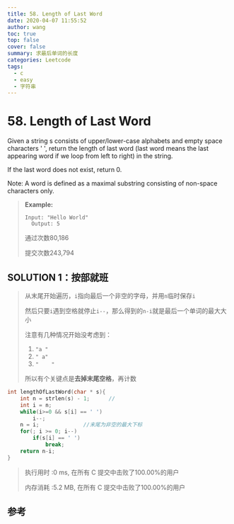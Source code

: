```yaml
---
title: 58. Length of Last Word
date: 2020-04-07 11:55:52
author: wang
toc: true
top: false
cover: false
summary: 求最后单词的长度
categories: Leetcode
tags:
  - c
  - easy
  - 字符串
---
```


# 58. Length of Last Word

Given a string s consists of upper/lower-case alphabets and empty space characters ' ', return the length of last word (last word means the last appearing word if we loop from left to right) in the string.

If the last word does not exist, return 0.

Note: A word is defined as a maximal substring consisting of non-space characters only.




> **Example:**
>
> ```
> Input: "Hello World"
>   Output: 5
>   ```
>   
>  
>
> 通过次数80,186
> 
>   提交次数243,794



## SOLUTION 1：按部就班

> 从末尾开始遍历，`i`指向最后一个非空的字母，并用`n`临时保存`i`
> 
> 然后只要`i`遇到空格就停止`i--`，那么得到的`n-i`就是最后一个单词的最大大小
>
> 注意有几种情况开始没考虑到：
>
> 1. `"a "`
>2. `" a"`
> 3. `"    "`
> 
> 所以有个关键点是**去掉末尾空格**，再计数

```c++
int lengthOfLastWord(char * s){
    int n = strlen(s) - 1;      //
    int i = n;
    while(i>=0 && s[i] == ' ')
        i--;
    n = i;              //末尾为非空的最大下标
    for(; i >= 0; i--)
        if(s[i] == ' ')
            break;
    return n-i;
}
```

> 执行用时 :0 ms, 在所有 C 提交中击败了100.00%的用户
>
> 内存消耗 :5.2 MB, 在所有 C 提交中击败了100.00%的用户





## 参考

